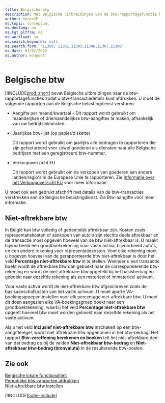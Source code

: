 ```yaml
---
title: Belgische btw
description: Met Belgische uitbreidingen van de btw-rapportagefunctie kunt u eenvoudig btw-transactiedetails afdrukken.
author: SorenGP
ms.topic: conceptual
ms.devlang: na
ms.tgt_pltfrm: na
ms.workload: na
ms.search.keywords: null
ms.search.form: '11300, 11301,11303,11306,11307,11308'
ms.date: 03/02/2022
ms.author: edupont
---
```

# <a name="belgian-vat" />Belgische btw

[!INCLUDE[prod_short](../../includes/prod_short.md)] bevat Belgische uitbreidingen naar de btw-rapportagefuncties zodat u btw-transactiedetails kunt afdrukken. U moet de volgende rapporten aan de Belgische belastingdienst versturen:  

- Aangifte per maand/kwartaal - Dit rapport wordt gebruikt om maandelijkse of driemaandelijkse btw-aangiftes te maken, afhankelijk van uw bedrijfsinkomsten.  

- Jaarlijkse btw-lijst (op papier/diskette)

    Dit rapport wordt gebruikt om jaarlijks alle bedragen te rapporteren die zijn gefactureerd voor zowel goederen als diensten naar alle Belgische bedrijven met een geregistreerd btw-nummer.  

- Verkoopoverzicht EU

    Dit rapport wordt gebruikt om de verkopen van goederen aan andere landen/regio's in de Europese Unie te rapporteren. Zie [Informatie over het Verkoopoverzicht EU](../../finance-how-report-vat.md#ecsaleslist) voor meer informatie.  

U moet ook een gedrukt afschrift met details van de btw-transacties verstrekken aan de Belgische belastingdienst. Zie Btw-aangifte voor meer informatie.  

## <a name="non-deductible-vat" />Niet-aftrekbare btw

In België kan btw volledig of gedeeltelijk aftrekbaar zijn. Kosten zoals representatiekosten of aankopen van auto's zijn slechts deels aftrekbaar en de transactie moet opgeven hoeveel van de btw niet-aftrekbaar is. U maakt bijvoorbeeld een grootboekrekening voor vaste activa, bijvoorbeeld auto's, en een andere rekening voor representatiekosten. Voor elke rekening moet u opgeven hoeveel van de gerapporteerde btw niet-aftrekbaar is door het veld **Percentage niet-aftrekbare btw** in te stellen. Wanneer u een transactie boekt wordt de aftrekbare btw dan geboekt naar de corresponderende btw-rekening en wordt de niet-aftrekbare btw opgeteld bij het basisbedrag en geboekt naar dezelfde rekening als een materieel of immaterieel activum.  

Voor vaste activa wordt de niet-aftrekbare btw afgeschreven zoals de basisaanschafkosten van het vaste activum. U moet aparte VA-boekingsgroepen instellen voor elk percentage niet-aftrekbare btw. U moet dit doen aangezien elke VA-boekingsgroep boekt naar een grootboekrekening, waarbij het veld **Percentage niet-aftrekbare btw** opgeeft hoeveel btw moet worden geboekt naar dezelfde rekening als het vaste activum.  

Als u het veld **Inclusief niet-aftrekbare btw** inschakelt op een btw-aangifteregel, wordt niet aftrekbare btw opgenomen in het btw-bedrag. Het rapport **Btw-vereffening berekenen en boeken** telt het niet-aftrekbare deel van dat bedrag op bij de velden **Niet-aftrekbaar btw-bedrag** en **Niet-aftrekbaar btw-bedrag (bronvaluta)** in de resulterende btw-posten.  

## <a name="see-also" />Zie ook

[Belgische lokale functionaliteit](belgium-local-functionality.md)  
[Periodieke btw-rapporten afdrukken](how-to-print-periodic-vat-reports.md)  
[Niet-aftrekbare btw instellen](how-to-set-up-non-deductible-vat.md)  


[!INCLUDE[footer-include](../../includes/footer-banner.md)]
